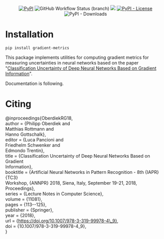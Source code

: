 <div align="center">

[![PyPI](https://img.shields.io/pypi/v/gradient-metrics)](https://pypi.org/project/gradient-metrics/) ![GitHub Workflow Status (branch)](https://img.shields.io/github/workflow/status/ronmckay/gradient_metrics/Publish%20to%20PyPI/main) [![](https://img.shields.io/badge/code%20style-black-black)](https://github.com/psf/black) [![PyPI - License](https://img.shields.io/pypi/l/gradient-metrics)](LICENSE) ![PyPI - Downloads](https://img.shields.io/pypi/dm/gradient-metrics)

</div>

# Installation

```pip install gradient-metrics```

This package implements utilities for computing gradient metrics for measuring uncertainties in neural networks based on the paper "[Classification Uncertainty of Deep Neural Networks Based on Gradient Information](https://arxiv.org/abs/1805.08440)".

Documentation is following.

# Citing

@inproceedings{OberdiekRG18,  
  author    = {Philipp Oberdiek and  
               Matthias Rottmann and  
               Hanno Gottschalk},  
  editor    = {Luca Pancioni and  
               Friedhelm Schwenker and  
               Edmondo Trentin},  
  title     = {Classification Uncertainty of Deep Neural Networks Based on Gradient  
               Information},  
  booktitle = {Artificial Neural Networks in Pattern Recognition - 8th {IAPR} {TC3}  
               Workshop, {ANNPR} 2018, Siena, Italy, September 19-21, 2018, Proceedings},  
  series    = {Lecture Notes in Computer Science},  
  volume    = {11081},  
  pages     = {113--125},  
  publisher = {Springer},  
  year      = {2018},  
  url       = {https://doi.org/10.1007/978-3-319-99978-4\_9},  
  doi       = {10.1007/978-3-319-99978-4\_9},  
}